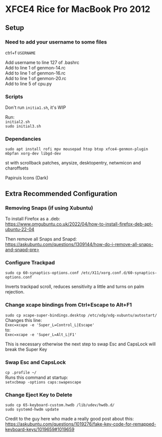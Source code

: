 # XFCE4 Rice for MacBook Pro 2012

## Setup 

### Need to add your username to some files

ctrl+f `USERNAME`

Add username to line 127 of .bashrc  
Add to line 1 of genmon-14.rc  
Add to line 1 of genmon-16.rc  
Add to line 1 of genmon-20.rc  
Add to line 5 of cpu.py

### Scripts

Don't run `initia1.sh`, it's WIP

Run:  
`initial2.sh`  
`sudo initial3.sh`

### Dependancies

`sudo apt install rofi mpv mousepad htop btop xfce4-genmon-plugin mbpfan xorg-dev libgd-dev`

st with scrollback patches, anysize, desktopentry, netwmicon and charoffsets

Papiruis Icons (Dark)

## Extra Recommended Configuration

### Removing Snaps (if using Xubuntu)

To install Firefox as a .deb:  
https://www.omgubuntu.co.uk/2022/04/how-to-install-firefox-deb-apt-ubuntu-22-04

Then remove all Snaps and Snapd:  
https://askubuntu.com/questions/1309144/how-do-i-remove-all-snaps-and-snapd-pre>

### Configure Trackpad

`sudo cp 60-synaptics-options.conf /etc/X11/xorg.conf.d/60-synaptics-options.conf`

Inverts trackpad scroll, reduces sensitivity a little and turns on palm rejection.

### Change xcape bindings from Ctrl+Escape to Alt+F1

`sudo cp xcape-super-bindings.desktop /etc/xdg/xdg-xubuntu/autostart/`  
Changes this line:  
`Exec=xcape -e 'Super_L=Control_L|Escape'`  
to:  
`Exec=xcape -e 'Super_L=Alt_L|F1'`

This is necessary otherwise the next step to swap Esc and CapsLock will break the Super Key

### Swap Esc and CapsLock

`cp .profile ~/`  
Runs this command at startup:  
`setxcbmap -options caps:swapescape`

### Change Eject Key to Delete

`sudo cp 65-keyboard-custom.hwdb /lib/udev/hwdb.d/`  
`sudo systemd-hwdm update`

Credit to the guy here who made a really good post about this:  
https://askubuntu.com/questions/1019276/fake-key-code-for-remapped-keyboard-keys/1019659#1019659
